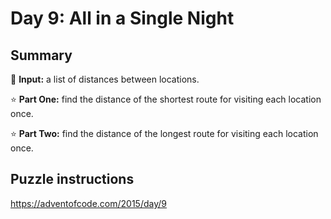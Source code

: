 # Day 9: All in a Single Night

## Summary

📃 **Input:** a list of distances between locations.

⭐ **Part One:** find the distance of the shortest route for visiting each location once.

⭐ **Part Two:** find the distance of the longest route for visiting each location once.

## Puzzle instructions
https://adventofcode.com/2015/day/9